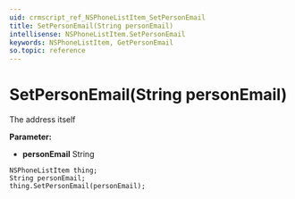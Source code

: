 ```yaml
---
uid: crmscript_ref_NSPhoneListItem_SetPersonEmail
title: SetPersonEmail(String personEmail)
intellisense: NSPhoneListItem.SetPersonEmail
keywords: NSPhoneListItem, GetPersonEmail
so.topic: reference
---
```


# SetPersonEmail(String personEmail)

The address itself

**Parameter:** 
* **personEmail** String

```crmscript
NSPhoneListItem thing;
String personEmail;
thing.SetPersonEmail(personEmail);
```

